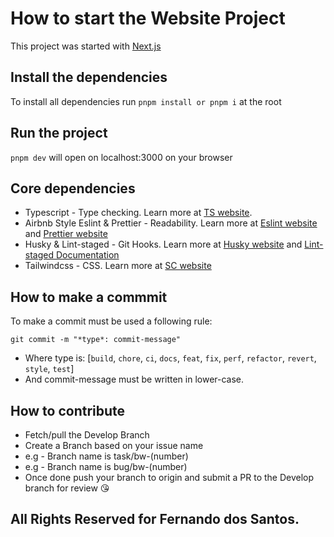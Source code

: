# How to start the Website Project

This project was started with [Next.js](https://nextjs.org/)

## Install the dependencies

To install all dependencies run `pnpm install or pnpm i` at the root

## Run the project

`pnpm dev` will open on localhost:3000 on your browser

## Core dependencies

- Typescript - Type checking. Learn more at [TS website](https://typescriptlang.org/).
- Airbnb Style Eslint & Prettier - Readability. Learn more at [Eslint website](https://eslint.org/) and [Prettier website](https://prettier.io/)
- Husky & Lint-staged - Git Hooks. Learn more at [Husky website](https://typicode.github.io) and [Lint-staged Documentation](https://github.com/okonet/lint-staged)
- Tailwindcss - CSS. Learn more at [SC website](https://tailwindcss.com/)

## How to make a commmit
 To make a commit must be used a following rule:

 `git commit -m "*type*: commit-message"`

 - Where type is: [`build`, `chore`, `ci`, `docs`, `feat`, `fix`, `perf`, `refactor`, `revert`, `style`, `test`]
 - And commit-message must be written in lower-case.

 ## How to contribute

 - Fetch/pull the Develop Branch
 - Create a Branch based on your issue name
  - e.g - Branch name is task/bw-(number)
  - e.g - Branch name is bug/bw-(number)
- Once done push your branch to origin and submit a PR to the Develop branch for review 😘

## All Rights Reserved for Fernando dos Santos.
